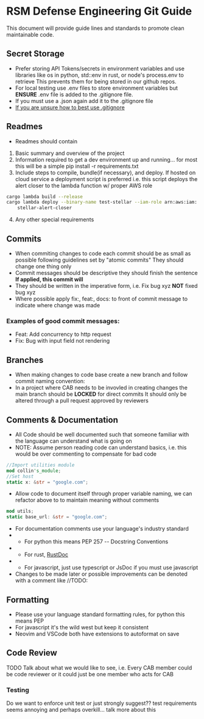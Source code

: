 # RSM Defense Engineering Git Guide
This document will provide guide lines and standards to promote clean maintainable code.
## Secret Storage
- Prefer storing API Tokens/secrets in environment variables and use libraries like os in python, std::env in rust, or node's process.env to retrieve
This prevents them for being stored in our github repos.
- For local testing use .env files to store environment variables but **ENSURE** .env file is added to the .gitignore file.
- If you must use a .json again add it to the .gitignore file
- [If you are unsure how to best use .gitignore](https://github.com/github/gitignore)

## Readmes
- Readmes should contain
1. Basic summary and overview of the project
2. Information required to get a dev environment up and running... for most this will be a simple pip install -r requirements.txt
3. Include steps to compile, bundle(if necessary), and deploy. If hosted on cloud service a deployment script is preferred
i.e. this script deploys the alert closer to the lambda function w/ proper AWS role
```bash
cargo lambda build --release
cargo lambda deploy --binary-name test-stellar --iam-role arn:aws:iam::216570687663:role/lambda-s3-alert-closer \
    stellar-alert-closer
```
4. Any other special requirements

## Commits
- When commiting changes to code each commit should be as small as possible following guidelines set by "atomic commits"
They should change one thing only
- Commit messages should be descriptive they should finish the sentence
**If applied, this commit will** <your commit message>
- They should be written in the imperative form, i.e. Fix bug xyz **NOT** fixed bug xyz
- Where possible apply fix:, feat:, docs: to front of commit message to indicate where change was made
### Examples of good commit messages:
- Feat: Add concurrency to http request
- Fix: Bug with input field not rendering

## Branches
- When making changes to code base create a new branch and follow commit naming convention:
- In a project where CAB needs to be invovled in creating changes the main branch should be **LOCKED** for direct commits
    It should only be altered through a pull request approved by reviewers

## Comments & Documentation
- All Code should be well documented such that someone familiar with the language can understand what is going on
- NOTE: Assume person reading code can understand basics, i.e. this would be over commenting to compensate for bad code
```rust
//Import utilities module
mod collin's_module;
//Set host
static x: &str = "google.com";
```
- Allow code to document itself through proper variable naming, we can refactor above to to maintain meaning without comments
```rust
mod utils;
static base_url: &str = "google.com";
```
- For documentation comments use your language's industry standard
- - For python this means PEP 257 -- Docstring Conventions
- - For rust, [RustDoc](https://doc.rust-lang.org/beta/rust-by-example/meta/doc.html)
- - For javascript, just use typescript or JsDoc if you must use javascript
- Changes to be made later or possible improvements can be denoted with a comment like //TODO: <Message>

## Formatting
- Please use your language standard formatting rules, for python this means PEP
- For javascript it's the wild west but keep it consistent
- Neovim and VSCode both have extensions to autoformat on save

## Code Review
TODO
Talk about what we would like to see, i.e. Every CAB member could be code reviewer or it could just be one member who acts for CAB

### Testing
Do we want to enforce unit test or just strongly suggest?? test requirements seems annoying and perhaps overkill... talk more about this
